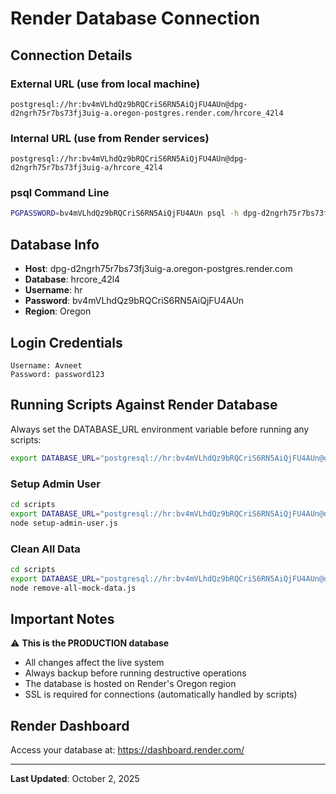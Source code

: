 # Render Database Connection

## Connection Details

### External URL (use from local machine)
```
postgresql://hr:bv4mVLhdQz9bRQCriS6RN5AiQjFU4AUn@dpg-d2ngrh75r7bs73fj3uig-a.oregon-postgres.render.com/hrcore_42l4
```

### Internal URL (use from Render services)
```
postgresql://hr:bv4mVLhdQz9bRQCriS6RN5AiQjFU4AUn@dpg-d2ngrh75r7bs73fj3uig-a/hrcore_42l4
```

### psql Command Line
```bash
PGPASSWORD=bv4mVLhdQz9bRQCriS6RN5AiQjFU4AUn psql -h dpg-d2ngrh75r7bs73fj3uig-a.oregon-postgres.render.com -U hr hrcore_42l4
```

## Database Info
- **Host**: dpg-d2ngrh75r7bs73fj3uig-a.oregon-postgres.render.com
- **Database**: hrcore_42l4
- **Username**: hr
- **Password**: bv4mVLhdQz9bRQCriS6RN5AiQjFU4AUn
- **Region**: Oregon

## Login Credentials

```
Username: Avneet
Password: password123
```

## Running Scripts Against Render Database

Always set the DATABASE_URL environment variable before running any scripts:

```bash
export DATABASE_URL="postgresql://hr:bv4mVLhdQz9bRQCriS6RN5AiQjFU4AUn@dpg-d2ngrh75r7bs73fj3uig-a.oregon-postgres.render.com/hrcore_42l4"
```

### Setup Admin User
```bash
cd scripts
export DATABASE_URL="postgresql://hr:bv4mVLhdQz9bRQCriS6RN5AiQjFU4AUn@dpg-d2ngrh75r7bs73fj3uig-a.oregon-postgres.render.com/hrcore_42l4"
node setup-admin-user.js
```

### Clean All Data
```bash
cd scripts
export DATABASE_URL="postgresql://hr:bv4mVLhdQz9bRQCriS6RN5AiQjFU4AUn@dpg-d2ngrh75r7bs73fj3uig-a.oregon-postgres.render.com/hrcore_42l4"
node remove-all-mock-data.js
```

## Important Notes

⚠️ **This is the PRODUCTION database**
- All changes affect the live system
- Always backup before running destructive operations
- The database is hosted on Render's Oregon region
- SSL is required for connections (automatically handled by scripts)

## Render Dashboard

Access your database at: https://dashboard.render.com/

---

**Last Updated**: October 2, 2025

